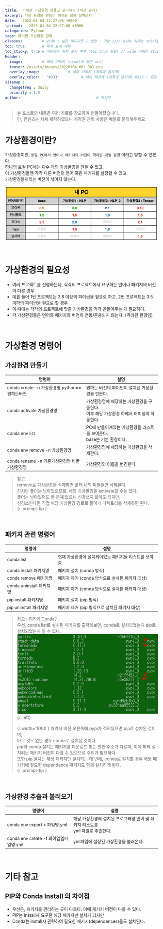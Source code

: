 ```yaml
---
title:  파이썬 가상환경 만들고 관리하기 (버전 관리)
excerpt: 가상 환경을 만드는 이유도 함께 살펴보자
date:   2023-01-04 22:27:06 +0900
lastmod:   2023-01-04 22:27:06 +0900
categories: Python
tags: 파이썬 가상환경 관리
classes:         # wide : 넓은 레이아웃 / 빈칸 : 기본 //// wide 시에는 sticky toc 불가
toc: true        # 목차 표시 여부
toc_sticky: true # 이동하는 목차 표시 여부 (toc:true 필요) // wide 시에는 sticky toc 불가
header: 
  image:         # 헤더 이미지 (asset내 혹은 url)
  teaser: /assets/images/20220104_001_001.png
  overlay_image:             # 헤더 이미지 (제목과 겹치게)
  overlay_color:   '#333'          # 헤더 배경색 (제목과 겹치게) #333 : 짙은 회색
sitemap :
  changefreq : daily
  priority : 1.0
author:                                   # 작성자
---
```

<!--postNo: 20220104_001-->

> 본 포스트의 내용은 여러 자료를 참고하여 만들어졌습니다.  
> 단, 컨텐츠는 자체 제작하였으니 저작권 관련 사항은 메일로 문의해주세요.  
  

# 가상환경이란?  
가상환경이란, `동일 PC에서 언어나 패키지의 버전이 격리된 개발 환경` 이라고 말할 수 있겠다.  
하나의 로컬 PC에는 다수 개의 가상환경을 만들 수 있고,  
이 가상환경들엔 각각 다른 버전의 언어 혹은 패키지를 설정할 수 있고,  
가상환경들끼리는 버전이 섞이지 않는다.  

![](/assets/images/20220104_001_001.png)

<br>

# 가상환경의 필요성  
* 여러 프로젝트를 진행하는데, 각각의 프로젝트에서 요구하는 언어나 패키지의 버전이 다른 경우  
* 예를 들어 1번 프로젝트는 3.8 이상의 파이썬을 필요로 하고, 2번 프로젝트는 3.5 이하의 파이썬을 필요로 할 경우  
* 이 때에는 각각의 프로젝트에 맞춘 가상환경을 각각 만들어주는 게 필요하다.  
* 각 가상환경들은 언어와 패키지의 버전이 연동/혼용되지 않는다. (격리된 환경임)

<br>

# 가상환경 명령어  

## 가상환경 만들기

|명령어|설명|
|---|---|
|conda create -n 가상환경명 python==원하는버전|원하는 버전의 파이썬이 설치된 가상환경을 만든다.|
|conda activate 가상환경명|가상환경명에 해당하는 가상환경을 구동한다. <br> 이후 해당 가상환경 하에서 터미널이 작동한다.|
|conda env list|PC에 만들어져있는 가상환경들 리스트를 보여준다. <br> base는 기본 환경이다.|
|conda env remove -n 가상환경명|가상환경명에 해당하는 가상환경을 삭제한다.|
|conda rename -n 기존가상환경명 바꿀가상환경명|가상환경의 이름을 변경한다.|

> 참고  
> remove로 가상환경을 삭제하면 폴더 내의 파일들만 삭제된다.  
> 하지만 폴더는 남아있으므로, 해당 가상환경을 activate할 수는 있다.  
> 폴더는 남아있어도 별 문제 없으니 신경쓰지 않아도 되지만,  
> 신경쓰인다면 직접 해당 가상환경 경로로 들어가 디렉토리를 삭제하면 된다.  
{: .prompt-tip }

<br>

## 패키지 관련 명령어

|명령어|설명|
|---|---|
|conda list|현재 가상환경에 설치되어있는 패키지들 리스트를 보여줌|
|conda install 패키지명|패키지 설치 (conda 방식)|
|conda remove 패키지명|패키지 제거 (conda 방식으로 설치된 패키지 대상)|
|conda uninstall 패키지명|패키지 제거 (conda 방식으로 설치된 패키지 대상)|
|pip install 패키지명|패키지 설치 (pip 방식)|
|pip uninstall 패키지명|패키지 제거 (pip 방식으로 설치된 패키지 대상)|

> 참고 : PIP 와 Conda?  
> 우선, conda list로 설치된 패키지를 출력해보면, conda로 설치되었는지 pip로 설치되었는지 알 수 있다.  
![](/assets/images/20230104_001_001.png){: .left}  
![](/assets/images/blank_1000px.png){: width='1000'}
> 패키지 버전 오른쪽에 pypi가 적혀있으면 pip로 설치된 것이며,  
> 아무 것도 없는 경우 conda로 설치된 것이다.  
> pip와 conda 설치는 패키지를 다운로드 받는 원천 주소가 다르며, 이에 따라 설치되는 패키지 버전이 다를 수 있으므로 주의가 필요하다.  
> 또한 pip 설치는 해당 패키지만 설치되는 데 반해, conda로 설치할 경우 해당 패키지에 필요한 dependence 패키지도 함께 설치하게 된다.  
{: .prompt-tip }

<br>

## 가상환경 추출과 불러오기

|명령어|설명|
|---|---|
|conda env export > 파일명.yml|해당 가상환경에 설치된 프로그래밍 언어 및 패키지 리스트를 <br> yml 파일로 추출한다.|
|conda env create -f 와이엠엘파일명.yml|yml파일에 설정된 가상환경을 불러온다.|

<br>

# 기타 참고

## PIP와 Conda Install 의 차이점
* 우선은, 패키지를 관리하는 곳이 다르다. 이에 패키지 버전이 다를 수 있다.  
* PIP는 install시 요구한 해당 패키지만 설치가 되지만  
* Conda는 install시 관련하여 필요한 패키지(dependences)들도 설치된다.  
